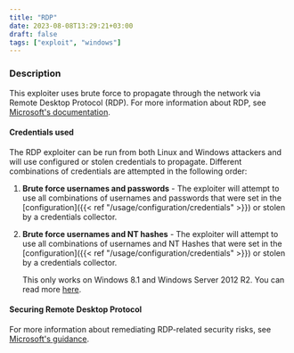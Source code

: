 ```yaml
---
title: "RDP"
date: 2023-08-08T13:29:21+03:00
draft: false
tags: ["exploit", "windows"]
---
```


### Description

This exploiter uses brute force to propagate through the network via Remote
Desktop Protocol (RDP). For more information about RDP, see [Microsoft's
documentation](https://learn.microsoft.com/en-us/windows/win32/termserv/remote-desktop-protocol).


#### Credentials used

The RDP exploiter can be run from both Linux and Windows attackers and will
use configured or stolen credentials to propagate. Different combinations of
credentials are attempted in the following order:

1. **Brute force usernames and passwords** - The exploiter will attempt to use
   all combinations of usernames and passwords that were set in the
   [configuration]({{< ref "/usage/configuration/credentials" >}}) or stolen by
   a credentials collector.


1. **Brute force usernames and NT hashes** - The exploiter will attempt to use
   all combinations of usernames and NT Hashes that were set in the [configuration]({{< ref
   "/usage/configuration/credentials" >}}) or stolen by a credentials collector.

   This only works on Windows 8.1 and Windows Server 2012 R2. You can read more
   [here](https://www.kali.org/blog/passing-hash-remote-desktop/).


#### Securing Remote Desktop Protocol

For more information about remediating RDP-related security risks, see
[Microsoft's
guidance](https://www.microsoft.com/en-us/security/blog/2020/04/16/security-guidance-remote-desktop-adoption/).
